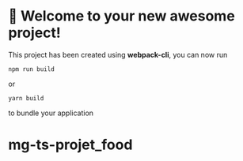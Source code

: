 # 🚀 Welcome to your new awesome project!

This project has been created using **webpack-cli**, you can now run

```
npm run build
```

or

```
yarn build
```

to bundle your application
# mg-ts-projet_food
